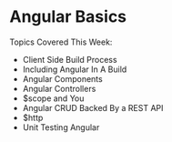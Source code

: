 # Angular Basics

Topics Covered This Week:
  * Client Side Build Process
  * Including Angular In A Build
  * Angular Components
  * Angular Controllers
  * $scope and You
  * Angular CRUD Backed By a REST API
  * $http
  * Unit Testing Angular
